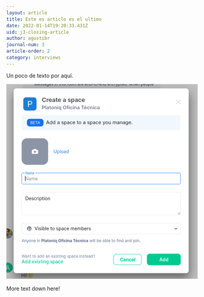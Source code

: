 ```yaml
---
layout: article
title: Este es articlo es el ultimo
date: 2022-01-14T19:20:33.431Z
uid: j3-closing-article
author: agustibr
journal-num: 3
article-order: 2
category: interviews
---
```

Un poco de texto por aquí.

![Hello!](/media/uploads/add-a-space-to-a-space.png "the image title!")

More text down here!
